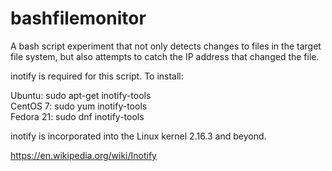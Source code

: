 # bashfilemonitor
A bash script experiment that not only detects changes to files in the target file system, but also attempts to catch the IP address that changed the file.

inotify is required for this script. To install:

Ubuntu: sudo apt-get inotify-tools
<br>
CentOS 7: sudo yum inotify-tools
<br>
Fedora 21: sudo dnf inotify-tools

inotify is incorporated into the Linux kernel 2.16.3 and beyond. 

https://en.wikipedia.org/wiki/Inotify
